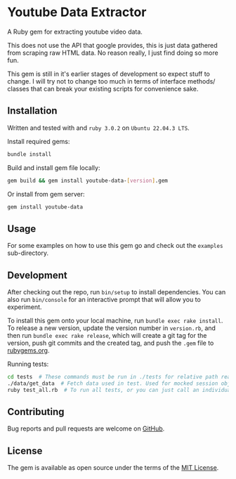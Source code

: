 # Youtube Data Extractor

A Ruby gem for extracting youtube video data.

This does not use the API that google provides, this is just data gathered from scraping raw HTML data. No reason
really, I just find doing so more fun.

This gem is still in it's earlier stages of development so expect stuff to change. I will try not to change too much
in terms of interface methods/ classes that can break your existing scripts for convenience sake.


## Installation

Written and tested with and `ruby 3.0.2` on `Ubuntu 22.04.3 LTS`.

Install required gems:

```bash
bundle install
```

Build and install gem file locally:

```bash
gem build && gem install youtube-data-[version].gem
```

Or install from gem server:

```bash
gem install youtube-data
```


## Usage

For some examples on how to use this gem go and check out the `examples` sub-directory.


## Development

After checking out the repo, run `bin/setup` to install dependencies. You can also run `bin/console` for an interactive
prompt that will allow you to experiment.

To install this gem onto your local machine, run `bundle exec rake install`. To release a new version, update the
version number in `version.rb`, and then run `bundle exec rake release`, which will create a git tag for the version,
push git commits and the created tag, and push the `.gem` file to [rubygems.org](https://rubygems.org).

Running tests:

```bash
cd tests  # These commands must be run in ./tests for relative path reasons.
./data/get_data  # Fetch data used in test. Used for mocked session objects to avoid sending requests when testing.
ruby test_all.rb  # To run all tests, or you can just call an individual test instead.
```


## Contributing

Bug reports and pull requests are welcome on [GitHub](https://github.com/boddz/youtube).


## License

The gem is available as open source under the terms of the [MIT License](https://opensource.org/licenses/MIT).
